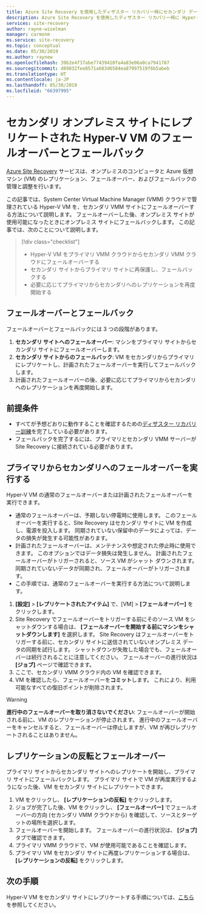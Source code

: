```yaml
---
title: Azure Site Recovery を使用したディザスター リカバリー時にセカンダリ データ センターにレプリケートされた Hyper-V VM のフェールオーバーとフェールバック | Microsoft Docs
description: Azure Site Recovery を使用したディザスター リカバリー時に Hyper-V VM をセカンダリ オンプレミス サイトにフェールオーバーし、プライマリ サイトにフェールバックする方法を説明します。
services: site-recovery
author: rayne-wiselman
manager: carmonm
ms.service: site-recovery
ms.topic: conceptual
ms.date: 05/30/2019
ms.author: raynew
ms.openlocfilehash: 39b2e4f37abe77439410fa4a83e06a0ca7941787
ms.sourcegitcommit: d89032fee8571a683d6584ea87997519f6b5abeb
ms.translationtype: HT
ms.contentlocale: ja-JP
ms.lasthandoff: 05/30/2019
ms.locfileid: "66397995"
---
```

# <a name="fail-over-and-fail-back-hyper-v-vms-replicated-to-your-secondary-on-premises-site"></a>セカンダリ オンプレミス サイトにレプリケートされた Hyper-V VM のフェールオーバーとフェールバック

[Azure Site Recovery](site-recovery-overview.md) サービスは、オンプレミスのコンピュータと Azure 仮想マシン (VM) のレプリケーション、フェールオーバー、およびフェールバックの管理と調整を行います。

この記事では、System Center Virtual Machine Manager (VMM) クラウドで管理されている Hyper-V VM を、セカンダリ VMM サイトにフェールオーバーする方法について説明します。 フェールオーバーした後、オンプレミス サイトが使用可能になったときにオンプレミス サイトにフェールバックします。 この記事では、次のことについて説明します。

> [!div class="checklist"]
> * Hyper-V VM をプライマリ VMM クラウドからセカンダリ VMM クラウドにフェールオーバーする
> * セカンダリ サイトからプライマリ サイトに再保護し、フェールバックする
> * 必要に応じてプライマリからセカンダリへのレプリケーションを再度開始する

## <a name="failover-and-failback"></a>フェールオーバーとフェールバック

フェールオーバーとフェールバックには 3 つの段階があります。

1. **セカンダリ サイトへのフェールオーバー**: マシンをプライマリ サイトからセカンダリ サイトにフェールオーバーします。
2. **セカンダリ サイトからのフェールバック**: VM をセカンダリからプライマリにレプリケートし、計画されたフェールオーバーを実行してフェールバックします。
3. 計画されたフェールオーバーの後、必要に応じてプライマリからセカンダリへのレプリケーションを再度開始します。


## <a name="prerequisites"></a>前提条件

- すべてが予想どおりに動作することを確認するための[ディザスター リカバリー訓練](hyper-v-vmm-test-failover.md)を完了している必要があります。
- フェールバックを完了するには、プライマリとセカンダリ VMM サーバーが Site Recovery に接続されている必要があります。



## <a name="run-a-failover-from-primary-to-secondary"></a>プライマリからセカンダリへのフェールオーバーを実行する

Hyper-V VM の通常のフェールオーバーまたは計画されたフェールオーバーを実行できます。

- 通常のフェールオーバーは、予期しない停電時に使用します。 このフェールオーバーを実行すると、Site Recovery はセカンダリ サイトに VM を作成し、電源を投入します。 同期されていない保留中のデータによっては、データの損失が発生する可能性があります。
- 計画されたフェールオーバーは、メンテナンスや想定された停止時に使用できます。 このオプションではデータ損失は発生しません。 計画されたフェールオーバーがトリガーされると、ソース VM がシャット ダウンされます。 同期されていないデータが同期され、フェールオーバーがトリガーされます。 
- 
  この手順では、通常のフェールオーバーを実行する方法について説明します。


1. **[設定]**  >  **[レプリケートされたアイテム]** で、[VM] > **[フェールオーバー]** をクリックします。
1. Site Recovery でフェールオーバーをトリガーする前にそのソース VM をシャットダウンする場合は、 **[フェールオーバーを開始する前にマシンをシャットダウンします]** を選択します。 Site Recovery はフェールオーバーをトリガーする前に、セカンダリ サイトに送信されていないオンプレミス データの同期を試行します。 シャットダウンが失敗した場合でも、フェールオーバーは続行されることに注意してください。 フェールオーバーの進行状況は **[ジョブ]** ページで確認できます。
2. ここで、セカンダリ VMM クラウド内の VM を確認できます。
3. VM を確認したら、フェールオーバーを**コミット**します。 これにより、利用可能なすべての復旧ポイントが削除されます。

> [!WARNING]
> **進行中のフェールオーバーを取り消さないでください**: フェールオーバーが開始される前に、VM のレプリケーションが停止されます。 進行中のフェールオーバーをキャンセルすると、フェールオーバーは停止しますが、VM が再びレプリケートされることはありません。  


## <a name="reverse-replicate-and-failover"></a>レプリケーションの反転とフェールオーバー

プライマリ サイトからセカンダリ サイトへのレプリケートを開始し、プライマリ サイトにフェールバックします。 プライマリ サイトで VM が再度実行するようになった後、VM をセカンダリ サイトにレプリケートできます。  

 
1. VM をクリックし、 **[レプリケーションの反転]** をクリックします。
2. ジョブが完了した後、VM をクリックし、 **[フェールオーバー]** でフェールオーバーの方向 (セカンダリ VMM クラウドから) を確認して、ソースとターゲットの場所を選択します。 
4. フェールオーバーを開始します。 フェールオーバーの進行状況は、 **[ジョブ]** タブで確認できます。
5. プライマリ VMM クラウドで、VM が使用可能であることを確認します。
6. プライマリ VM をセカンダリ サイトに再度レプリケーションする場合は、 **[レプリケーションの反転]** をクリックします。

## <a name="next-steps"></a>次の手順
Hyper-V VM をセカンダリ サイトにレプリケートする手順については、[こちら](hyper-v-vmm-disaster-recovery.md)を参照してください。
